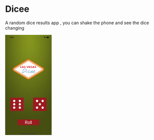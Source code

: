 #  Dicee
A random dice results app , you can shake the phone and see the dice changing 

<img src= "images/main.png" width="150" >
